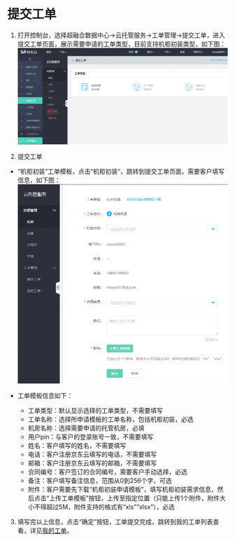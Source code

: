 # 提交工单

1. 打开控制台，选择超融合数据中心->云托管服务->工单管理->提交工单，进入提交工单页面，展示需要申请的工单类型，目前支持机柜初装类型，如下图：
![提交工单页面查看连接](https://github.com/jdcloudcom/cn/blob/cn-Cloud-Cabinet-Service/image/Hyper-Converged-IDC/Cloud-Cabinet-Service/CCS023.png)

2. 提交工单

- “机柜初装”工单模板，点击“机柜初装“，跳转到提交工单页面，需要客户填写信息，如下图：
![提交工单填写页面查看连接](https://github.com/jdcloudcom/cn/blob/cn-Cloud-Cabinet-Service/image/Hyper-Converged-IDC/Cloud-Cabinet-Service/CCS024.png)

- 工单模板信息如下：
  - 工单类型：默认显示选择的工单类型，不需要填写
  - 工单名称：选择所申请模板的工单名称，包括机柜初装，必选
  - 机房名称：选择需要申请的托管机房，必填
  - 用户pin：与客户的登录账号一致，不需要填写
  - 姓名：客户填写的姓名，不需要填写
  - 电话：客户注册京东云填写的电话，不需要填写
  - 邮箱：客户注册京东云填写的邮箱，不需要填写
  - 合同编号：客户签订的合同编号，需要客户手动选择，必选
  - 备注：客户填写备注信息，范围从0到256个字，可选
  - 附件：客户需要先下载“机柜初装申请模板”，填写机柜初装需求信息，然后点击“上传工单模板”按钮，上传至指定位置（只能上传1个附件，附件大小不得超过5M，附件支持的格式有“xls”“xlsx”），必选

3. 填写完以上信息，点击“确定”按钮，工单提交完成，跳转到我的工单列表查看，详见[我的工单]()。
